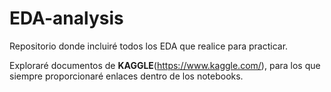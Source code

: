 # EDA-analysis
Repositorio donde incluiré todos los EDA que realice para practicar.

Exploraré documentos de **KAGGLE**(https://www.kaggle.com/), para los que siempre proporcionaré enlaces dentro de los notebooks.
